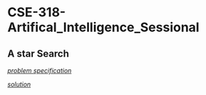 # CSE-318-Artifical_Intelligence_Sessional

## A star Search

[*problem specification*](https://github.com/MubasshiraMusarrat/CSE-318-Artifical_Intelligence_Sessional/blob/main/A%20star%20search/Assignment1_N_puzzle.pdf)

[*solution*](https://github.com/MubasshiraMusarrat/CSE-318-Artifical_Intelligence_Sessional/tree/main/A%20star%20search/1905088)